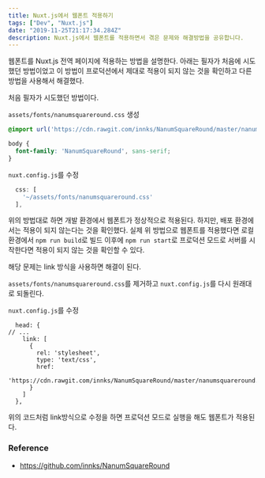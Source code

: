 ```yaml
---
title: Nuxt.js에서 웹폰트 적용하기
tags: ["Dev", "Nuxt.js"]
date: "2019-11-25T21:17:34.284Z"
description: Nuxt.js에서 웹폰트를 적용하면서 겪은 문제와 해결방법을 공유합니다.
---
```


웹폰트를 Nuxt.js 전역 페이지에 적용하는 방법을 설명한다. 아래는 필자가 처음에 시도했던 방법이었고 이 방법이 프로덕션에서 제대로 적용이 되지 않는 것을 확인하고 다른 방법을 사용해서 해결했다.

처음 필자가 시도했던 방법이다.

`assets/fonts/nanumsquareround.css` 생성

```css
@import url('https://cdn.rawgit.com/innks/NanumSquareRound/master/nanumsquareround.min.css');

body {
  font-family: 'NanumSquareRound', sans-serif;
}
```

`nuxt.config.js`를 수정
```javascript
  css: [
    '~/assets/fonts/nanumsquareround.css'
  ],
```

위의 방법대로 하면 개발 환경에서 웹폰트가 정상적으로 적용된다. 하지만, 배포 환경에서는 적용이 되지 않는다는 것을 확인했다. 실제 위 방법으로 웹폰트를 적용했다면 로컬 환경에서 `npm run build`로 빌드 이후에 `npm run start`로 프로덕션 모드로 서버를 시작한다면 적용이 되지 않는 것을 확인할 수 있다.

해당 문제는 link 방식을 사용하면 해결이 된다.

`assets/fonts/nanumsquareround.css`를 제거하고 `nuxt.config.js`를 다시 원래대로 되돌린다.

`nuxt.config.js`를 수정

```
  head: {
// ...
    link: [
      {
        rel: 'stylesheet',
        type: 'text/css',
        href:
          'https://cdn.rawgit.com/innks/NanumSquareRound/master/nanumsquareround.min.css'
      }
    ]
  },
```

위의 코드처럼 link방식으로 수정을 하면 프로덕션 모드로 실행을 해도 웹폰트가 적용된다.

### Reference
- https://github.com/innks/NanumSquareRound
